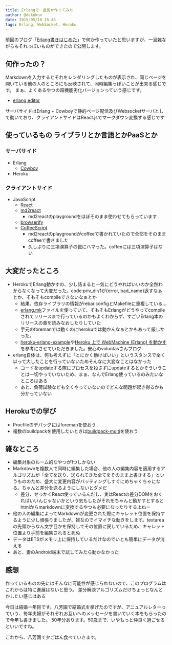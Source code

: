 ```yaml
---
title: Erlangで一旦何か作ってみた
author: @dekokun
date: 2015/05/10 15:46
tags: Erlang, WebSocket, Heroku
---
```


前回のブログ「[Erlang書きはじめた](http://dekokun.github.io/posts/2015-04-26.html)」で何か作っていたと思いますが、一旦雑ながらもそれっぽいものができたので公開します。

## 何作ったの？

Markdownを入力するとそれをレンダリングしたものが表示され、同じページを開いている他の人のところにも反映されて、同時編集っぽいことが出来る感じです。
まぁ、よくあるやつの超機能劣化バージョンっていう感じです。

- [erlang editor](http://erl-editor.herokuapp.com/)

サーバサイドはErlang + Cowboyで静的ページ配信及びWebsocketサーバとして動いており、クライアントサイドはReact.jsでマークダウン変換する感じです

## 使っているもの ライブラリとか言語とかPaaSとか

### サーバサイド

- Erlang
    - [Cowboy](https://github.com/ninenines/cowboy)
- Heroku
    
### クライアントサイド

- JavaScript
    - [React](https://github.com/facebook/react)
    - [md2react](https://github.com/mizchi/md2react)
        - md2reactのplaygroundをほぼそのまま使わせてもらっています
    - [browserify](http://browserify.org/)
    - [CoffeeScript](http://coffeescript.org/)
        - md2reactのplaygroundがcoffeeで書かれていたので全部をそのままcoffeeで書きました
        - 久しぶりに三項演算子の罠にハマった。coffeeには三項演算子はない

## 大変だったところ

- HerokuでErlang動かすの、少し詰まると一気にどうやればいいのか全然わからなくなって大変だった。code:priv_dir/1が{error, bad_name}返すなぁとか、そもそもcompileできないなぁとか
    - 結果、依存ライブラリの情報がrebar.configとMakefileに重複している…
    - [erlang.mk](https://github.com/ninenines/erlang.mk)ファイルを使っていて、そもそもErlangがどうやってcompileされてリリースまで行っているのかもよくわからず、すごいErlang本のリリースの章を読みなおしたりしていた
    - 手元のforemanでは動くのにherokuでは動かんなぁとかもあって厳しかった。
    - [heroku-erlang-example](https://github.com/6/heroku-erlang-example)や[Heroku 上で WebMachine (Erlang) を動かす](http://voluntas.hatenablog.com/entry/20111218/1324167999)を参考にさせていただきました。安心のvoluntasさんブログ
- erlang自体は、何も考えずに「とにかく動けばいい」というスタンスで全く以って大したことを行っていないためそんなに大変なことはなかった
    - コードをupdateする際にプロセスを殺さずにupdateするとかそういうことは一切やっていないため、まぁ、なんでErlang使っているのみたいなところはある
    - あと、負荷試験なども全くやっていないのでどんな問題が起き得るかも分かっていない

## Herokuでの学び

- Procfileのデバッグにはforemanを使おう
- 複数のbuildpackを使用したいときは[buildpack-multi](https://github.com/ddollar/heroku-buildpack-multi)を使おう

## 雑なところ

- 編集対象のルーム的なやつが1つしかない
- Markdownを複数人で同時に編集した場合、他の人の編集内容を適用するアルゴリズムが「全てを送り、送られてきた全てをそのまま上書きする」というもののため、盛大に変更内容がバッティングしすぐにめちゃくちゃになる。ちゃんと差分を送るようにしないとダメだ
    - 差分、せっかくReact使っているんだし、実はReactの差分DOMをおくればいいんじゃないかという気もしたがそれをちゃんと動かすとするとhtmlからmarkdownに変換するやつも必要になったりするよねー
- 他の人の編集によってMarkdownが変更された際にキャレット位置を保持するように少し頑張りましたが、雑なのでイマイチな動きをします。textareaの先頭からなん文字目かを保持してその位置に戻しているため、キャレット位置より手前を編集されると死ぬ
- データはETSがメモリ上に保持しているだけなのでいとも簡単にデータが消える
- あと、妻のAndroid端末で試してみたら動かなかった

## 感想

作っているものの先にはそんなに可能性が感じられないので、このプログラムはこれからは特に進展はないと思う。
差分解決アルゴリズムだけちょっとなんとかしたい感じはある

今日は結婚一年目です。八芳園で結婚式を挙げたのですが、アニュアルレターっていう、毎年夫婦がそれぞれお互いへのメッセージを書いていく本をもらったので今年も書きました。
50年分あります。50歳まで、いやもっと仲良く過ごせるといいですね。

これから、八芳園で夕ごはん食べていきます。
